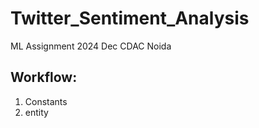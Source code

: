 # Twitter_Sentiment_Analysis
ML Assignment 2024 Dec CDAC Noida

## Workflow:

1. Constants
2. entity